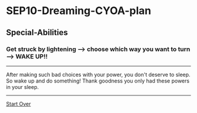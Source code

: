 # SEP10-Dreaming-CYOA-plan
## Special-Abilities
### Get struck by lightening --> choose which way you want to turn --> WAKE UP!!
---
After making such bad choices with your power, you don't deserve to sleep. So wake up and do something! Thank goodness you only had these powers in your sleep.

---

[Start Over](../home.md)